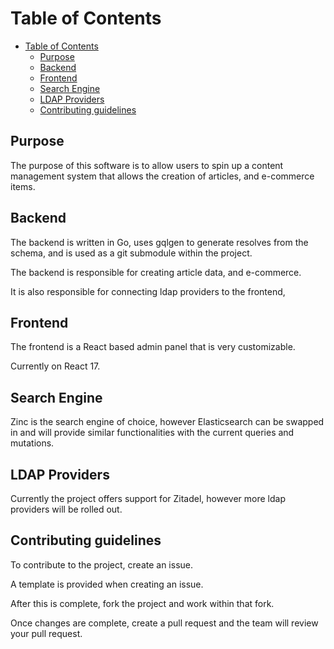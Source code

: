 # Table of Contents
- [Table of Contents](#table-of-contents)
  - [Purpose](#purpose)
  - [Backend](#backend)
  - [Frontend](#frontend)
  - [Search Engine](#search-engine)
  - [LDAP Providers](#ldap-providers)
  - [Contributing guidelines](#contributing-guidelines)
## Purpose
The purpose of this software is to allow users to spin up a content management system that allows the creation of articles, and e-commerce items.

## Backend
The backend is written in Go, uses gqlgen to generate resolves from the schema, and is used as a git submodule within the project.

The backend is responsible for creating article data, and e-commerce.

It is also responsible for connecting ldap providers to the frontend, 

## Frontend
The frontend is a React based admin panel that is very customizable. 

Currently on React 17.

## Search Engine
Zinc is the search engine of choice, however Elasticsearch can be swapped in and will provide similar functionalities with the current queries and mutations.

## LDAP Providers
Currently the project offers support for Zitadel, however more ldap providers will be rolled out.

## Contributing guidelines
To contribute to the project, create an issue.

A template is provided when creating an issue. 

After this is complete, fork the project and work within that fork. 

Once changes are complete, create a pull request and the team will review your pull request. 
